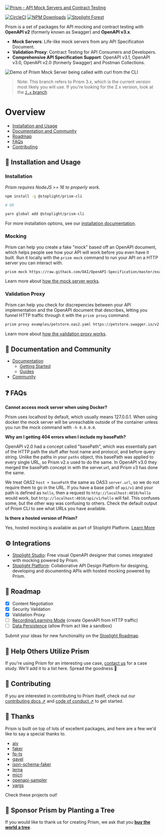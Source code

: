 [![Prism - API Mock Servers and Contract Testing](examples/readme-header.svg)][mocking_landing_page]

[![CircleCI][circle_ci_image]][circle_ci]
[![NPM Downloads][npm_image]][npm]
[![Stoplight Forest](https://img.shields.io/ecologi/trees/stoplightinc)][stoplight_forest]

Prism is a set of packages for API mocking and contract testing with **OpenAPI v2** (formerly known as Swagger) and **OpenAPI v3.x**.

- **Mock Servers**: Life-like mock servers from any API Specification Document.
- **Validation Proxy**: Contract Testing for API Consumers and Developers.
- **Comprehensive API Specification Support**: OpenAPI v3.1, OpenAPI v3.0, OpenAPI v2.0 (formerly Swagger) and Postman Collections.

![Demo of Prism Mock Server being called with curl from the CLI](./examples/prism-cli.svg)

> Note: This branch refers to Prism 3.x, which is the current version most likely you will use. If you're looking for the 2.x version, look at the [`2.x` branch][2.x]

# Overview

- [Installation and Usage](#-installation-and-usage)
- [Documentation and Community](#-documentation-and-community)
- [Roadmap](#-roadmap)
- [FAQs](#-faqs)
- [Contributing](#-contributing)

## 🧰 Installation and Usage

### Installation

_Prism requires NodeJS >= 16 to properly work._

```bash
npm install -g @stoplight/prism-cli

# OR

yarn global add @stoplight/prism-cli
```

For more installation options, see our [installation documentation](./docs/getting-started/01-installation.md).

### Mocking

Prism can help you create a fake "mock" based off an OpenAPI document, which helps people see how your API will work before you even have it built. Run it locally with the `prism mock` command to run your API on a HTTP server you can interact with.

```bash
prism mock https://raw.githack.com/OAI/OpenAPI-Specification/master/examples/v3.0/petstore-expanded.yaml
```

Learn more about [how the mock server works](docs/guides/01-mocking.md).

### Validation Proxy

Prism can help you check for discrepencies between your API implementation and the OpenAPI document that describes, letting you funnel HTTP traffic through it with the `prism proxy` command.

```bash
prism proxy examples/petstore.oas2.yaml https://petstore.swagger.io/v2
```

Learn more about [how the validation proxy works](docs/guides/03-validation-proxy.md).

## 📖 Documentation and Community

- [Documentation](https://meta.stoplight.io/docs/prism)
  - [Getting Started](./docs/getting-started/01-installation.md)
  - [Guides](./docs/guides/01-mocking.md)
- [Community](https://github.com/stoplightio/prism/discussions)

## ❓ FAQs

**Cannot access mock server when using Docker?**

Prism uses localhost by default, which usually means 127.0.0.1. When using docker the mock server will
be unreachable outside of the container unless you run the mock command with `-h 0.0.0.0`.

**Why am I getting 404 errors when I include my basePath?**

OpenAPI v2.0 had a concept called "basePath", which was essentially part of the HTTP path the stuff
after host name and protocol, and before query string. Unlike the paths in your `paths` object, this
basePath was applied to every single URL, so Prism v2.x used to do the same. In OpenAPI v3.0 they
merged the basePath concept in with the server.url, and Prism v3 has done the same.

We treat OAS2 `host + basePath` the same as OAS3 `server.url`, so we do not require them to go in
the URL. If you have a base path of `api/v1` and your path is defined as `hello`, then a request to
`http://localhost:4010/hello` would work, but `http://localhost:4010/api/v1/hello` will fail. This
confuses some, but the other way was confusing to others. Check the default output of Prism CLI to
see what URLs you have available.

**Is there a hosted version of Prism?**

Yes, hosted mocking is available as part of Stoplight Platform. [Learn More](https://stoplight.io/api-mocking?utm_source=github.com&utm_medium=referral&utm_campaign=github_repo_prism)

## ⚙️ Integrations

- [Stoplight Studio](https://stoplight.io/studio/?utm_source=github.com&utm_medium=referral&utm_campaign=github_repo_prism): Free visual OpenAPI designer that comes integrated with mocking powered by Prism.
- [Stoplight Platform](https://stoplight.io/?utm_source=github.com&utm_medium=referral&utm_campaign=github_repo_prism): Collaborative API Design Platform for designing, developing and documenting APIs with hosted mocking powered by Prism.

## 🚧 Roadmap

- [x] Content Negotiation
- [x] Security Validation
- [x] Validation Proxy
- [ ] [Recording/Learning Mode](https://roadmap.stoplight.io/c/66-learning-recording?utm_source=github&utm_medium=prism&utm_campaign=readme) (create OpenAPI from HTTP traffic)
- [ ] [Data Persistence](https://roadmap.stoplight.io/c/50-persisted-mock-data?utm_source=github&utm_medium=prism&utm_campaign=readme) (allow Prism act like a sandbox)

Submit your ideas for new functionality on the [Stoplight Roadmap](https://roadmap.stoplight.io/?utm_source=github&utm_medium=prism&utm_campaign=readme).

## 🏁 Help Others Utilize Prism

If you're using Prism for an interesting use case, [contact us](mailto:growth@stoplight.io) for a case study. We'll add it to a list here. Spread the goodness 🎉

## 👏 Contributing

If you are interested in contributing to Prism itself, check out our [contributing docs ⇗][contributing] and [code of conduct ⇗][code_of_conduct] to get started.

## 🎉 Thanks

Prism is built on top of lots of excellent packages, and here are a few we'd like to say a special thanks to.

- [ajv](https://www.npmjs.com/package/ajv)
- [faker](https://www.npmjs.com/package/@faker-js/faker)
- [fp-ts](https://www.npmjs.com/package/fp-ts)
- [gavel](https://www.npmjs.com/package/gavel)
- [json-schema-faker](https://www.npmjs.com/package/json-schema-faker)
- [lerna](https://www.npmjs.com/package/lerna)
- [micri](https://www.npmjs.com/package/micri)
- [openapi-sampler](https://www.npmjs.com/package/openapi-sampler)
- [yargs](https://www.npmjs.com/package/yargs)

Check these projects out!

## 🌲 Sponsor Prism by Planting a Tree

If you would like to thank us for creating Prism, we ask that you [**buy the world a tree**](https://ecologi.com/stoplightinc).

[code_of_conduct]: CODE_OF_CONDUCT.md
[contributing]: CONTRIBUTING.md
[download-release]: https://github.com/stoplightio/prism/releases/latest
[core]: https://www.npmjs.com/package/@stoplight/prism-core
[http]: https://www.npmjs.com/package/@stoplight/prism-http
[http-server]: https://www.npmjs.com/package/@stoplight/prism-http-server
[cli]: https://www.npmjs.com/package/@stoplight/prism-cli
[cli-docs]: ./docs/getting-started/03-cli.md
[2.x]: https://github.com/stoplightio/prism/tree/2.x
[http-docs]: packages/http/README.md
[mocking_landing_page]: https://stoplight.io/api-mocking?utm_source=github.com&utm_medium=referral&utm_campaign=github_repo_prism
[circle_ci]: https://circleci.com/gh/stoplightio/prism
[circle_ci_image]: https://img.shields.io/circleci/build/github/stoplightio/prism/master
[npm]: https://www.npmjs.com/package/@stoplight/prism-cli
[npm_image]: https://img.shields.io/npm/dw/@stoplight/prism-http?color=blue
[stoplight_forest]: https://ecologi.com/stoplightinc
